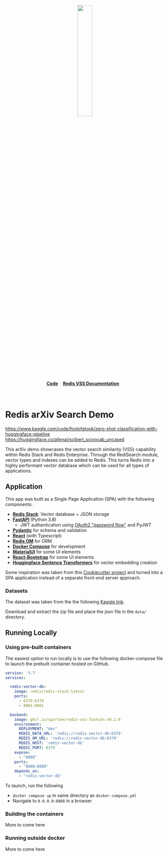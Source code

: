 
<div align="center">
    <a href="https://github.com/spartee/redis-vector-search"><img src="https://github.com/RedisVentures/redis-arXiv-search/blob/master/app/vecsim_app/data/redis-logo.png?raw=true" width="30%"><img></a>
    <br />
    <br />
<div display="inline-block">
    <a href="https://github.com/RedisVentures/redis-arXiv-search"><b>Code</b></a>&nbsp;&nbsp;&nbsp;
    <a href="https://redis.io/docs/stack/search/reference/vectors/"><b>Redis VSS Documentation</b></a>&nbsp;&nbsp;&nbsp;
  </div>
    <br />
    <br />
</div>

# Redis arXiv Search Demo 

https://www.kaggle.com/code/foolofatook/zero-shot-classification-with-huggingface-pipeline
https://huggingface.co/allenai/scibert_scivocab_uncased


This arXiv demo showcases the vector search similarity (VSS) capability within Redis Stack and Redis Enterprise.
Through the RediSearch module, vector types and indexes can be added to Redis. This turns Redis into
a highly performant vector database which can be used for all types of applications.



## Application

This app was built as a Single Page Application (SPA) with the following components:

- **[Redis Stack](https://redis.io/docs/stack/)**: Vector database + JSON storage
- **[FastAPI](https://fastapi.tiangolo.com/)** (Python 3.8)
  - JWT authentication using [OAuth2 "password
    flow"](https://fastapi.tiangolo.com/tutorial/security/simple-oauth2/) and
    PyJWT
- **[Pydantic](https://pydantic-docs.helpmanual.io/)** for schema and validation
- **[React](https://reactjs.org/)** (with Typescript)
- **[Redis OM](https://redis.io/docs/stack/get-started/tutorials/stack-python/)** for ORM
- **[Docker Compose](https://docs.docker.com/compose/)** for development
- **[MaterialUI](https://material-ui.com/)** for some UI elements
- **[React-Bootstrap](https://react-bootstrap.github.io/)** for some UI elements
- **[Huggingface Sentence Transformers](https://huggingface.co/sentence-transformers)** for vector embedding creation

Some inspiration was taken from this [Cookiecutter project](https://github.com/Buuntu/fastapi-react)
and turned into a SPA application instead of a separate front-end server approach.


### Datasets

The dataset was taken from the the following [Kaggle link](https://www.kaggle.com/Cornell-University/arxiv).

Download and extract the zip file and place the json file in the `data/` directory.

## Running Locally

### Using pre-built containers

The easiest option to run locally is to use the following docker-compose file to launch the
prebuilt container hosted on GitHub.

```yaml
version: '3.7'
services:

  redis-vector-db:
    image: redis/redis-stack:latest
    ports:
      - 6379:6379
      - 8001:8001

  backend:
    image: ghcr.io/spartee/redis-vss-fashion:v0.2.0
    environment:
      DEPLOYMENT: "dev"
      REDIS_DATA_URL: 'redis://redis-vector-db:6379'
      REDIS_OM_URL: 'redis://redis-vector-db:6379'
      REDIS_HOST: 'redis-vector-db'
      REDIS_PORT: 6379
    expose:
      - "8888"
    ports:
      - "8888:8888"
    depends_on:
      - "redis-vector-db"

```

To launch, run the following
- ``docker compose up`` in same directory as ``docker-compose.yml``
- Navigate to ``0.0.0.0:8888`` in a browser

### Building the containers

More to come here

### Running outside docker

More to come here
